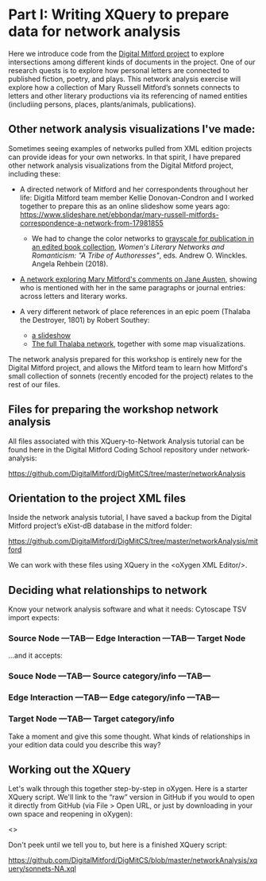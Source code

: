 # Part I: Writing XQuery to prepare data for network analysis

Here we introduce code from the [Digital Mitford project](https://digitalmitford.org) to explore intersections among different kinds of documents in the project.
One of our research quests is to explore how personal letters are connected to published fiction, poetry, and plays. This network analysis exercise will explore how a collection of Mary Russell Mitford’s sonnets connects to letters and other literary productions via its referencing of named entities (includiing persons, places, plants/animals, publications).

## Other network analysis visualizations I've made: 
Sometimes seeing examples of networks pulled from XML edition projects can provide ideas for your own networks.
In that spirit, I have prepared other network analysis visualizations from the Digital Mitford project, including these:
* A directed network of Mitford and her correspondents throughout her life: Digitla Mitford team member Kellie Donovan-Condron and I worked together to prepare this as an online slideshow some years ago:  https://www.slideshare.net/ebbondar/mary-russell-mitfords-correspondence-a-network-from-17981855 
    * We had to change the color networks to [grayscale for publication in an edited book collection](https://www.academia.edu/40233722/Modelling_Mary_Russell_Mitfords_Networks_The_Digital_Mitford_as_Collaborative_Database), *Women's Literary Networks and Romanticism: "A Tribe of Authoresses"*, eds. Andrew O. Winckles. Angela Rehbein (2018).

* [A network exploring Mary Mitford's comments on Jane Austen](https://digitalmitford.org/visual.html#JA), showing who is mentioned with her in the same paragraphs or journal entries: across letters and literary works.

* A very different network of place references in an epic poem (Thalaba the Destroyer, 1801) by Robert Southey:
    *  [a slideshow](https://slides.com/elisabeshero-bondar/thalabana)
    * [The full Thalaba network](https://ebeshero.github.io/thalaba/), together with some map visualizations.

The network analysis prepared for this workshop is entirely new for the Digital Mitford project, and allows the Mitford team to learn how Mitford's small collection of sonnets (recently encoded for the project) relates to the rest of our files. 

## Files for preparing the workshop network analysis
All files associated with this XQuery-to-Network Analysis tutorial can be found here in the Digital Mitford Coding School repository under network-analysis: 

<https://github.com/DigitalMitford/DigMitCS/tree/master/networkAnalysis>

## Orientation to the project XML files

Inside the network analysis tutorial, I have saved a backup from the Digital Mitford project’s eXist-dB database in the mitford folder:

<https://github.com/DigitalMitford/DigMitCS/tree/master/networkAnalysis/mitford>

We can work with these files using XQuery in the &lt;oXygen XML Editor/&gt;.


## Deciding what relationships to network

Know your network analysis software and what it needs:
Cytoscape TSV import expects: 

### Source Node —TAB—  Edge Interaction  —TAB—  Target Node

...and it accepts:

### Souce Node  —TAB—  Source category/info  —TAB—  
### Edge Interaction —TAB— Edge category/info  —TAB—  
### Target Node  —TAB— Target category/info

Take a moment and give this some thought. 
What kinds of relationships in your edition data could you describe this way?


## Working out the XQuery

Let's walk through this together step-by-step in oXygen.
Here is a starter XQuery script. We'll link to the “raw” version in GitHub if you would to open it directly from GitHub (via File > Open URL, or just by downloading in your own space and reopening in oXygen): 

<>

Don't peek until we tell you to, but here is a finished XQuery script: 

<https://github.com/DigitalMitford/DigMitCS/blob/master/networkAnalysis/xquery/sonnets-NA.xql>
